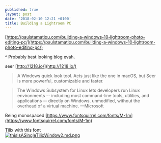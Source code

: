 ```yaml
---
published: true
layout: post
date: '2018-02-10 12:21 +0100'
title: Building a Lightroom PC
---
```

[https://paulstamatiou.com/building-a-windows-10-lightroom-photo-editing-pc/](https://paulstamatiou.com/building-a-windows-10-lightroom-photo-editing-pc/)

^ Probably best looking blog evah.

seer [http://1218.io/](http://1218.io/)

> A Windows quick look tool. Acts just like the one in macOS, but Seer is more powerful, customizable and faster.

> The Windows Subsystem for Linux lets developers run Linux environments -- including most command-line tools, utilities, and applications -- directly on Windows, unmodified, without the overhead of a virtual machine. —Microsoft

Being monospaced [https://www.fontsquirrel.com/fonts/M-1m](https://www.fontsquirrel.com/fonts/M-1m)

Tilix with this font  
[![thisIsASingleTilixWindow2.md.png](https://cdn.scrot.moe/images/2018/02/10/thisIsASingleTilixWindow2.md.png)](https://cdn.scrot.moe/images/2018/02/10/thisIsASingleTilixWindow2.png)
